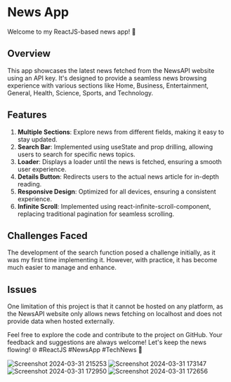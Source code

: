 # News App

Welcome to my ReactJS-based news app! 📰

## Overview

This app showcases the latest news fetched from the NewsAPI website using an API key. It's designed to provide a seamless news browsing experience with various sections like Home, Business, Entertainment, General, Health, Science, Sports, and Technology.

## Features

1. **Multiple Sections**: Explore news from different fields, making it easy to stay updated.
2. **Search Bar**: Implemented using useState and prop drilling, allowing users to search for specific news topics.
3. **Loader**: Displays a loader until the news is fetched, ensuring a smooth user experience.
4. **Details Button**: Redirects users to the actual news article for in-depth reading.
5. **Responsive Design**: Optimized for all devices, ensuring a consistent experience.
6. **Infinite Scroll**: Implemented using react-infinite-scroll-component, replacing traditional pagination for seamless scrolling.

## Challenges Faced

The development of the search function posed a challenge initially, as it was my first time implementing it. However, with practice, it has become much easier to manage and enhance.

## Issues

One limitation of this project is that it cannot be hosted on any platform, as the NewsAPI website only allows news fetching on localhost and does not provide data when hosted externally.

Feel free to explore the code and contribute to the project on GitHub. Your feedback and suggestions are always welcome! Let's keep the news flowing! 🌐 #ReactJS #NewsApp #TechNews 🚀

![Screenshot 2024-03-31 215253](https://github.com/vvkulkarni360/NewsApiProject/assets/119601667/0afa2480-87e4-42e5-974c-6b82f12adf77)
![Screenshot 2024-03-31 173147](https://github.com/vvkulkarni360/NewsApiProject/assets/119601667/33a3d5f4-2950-491b-862e-c9a6036260a7)
![Screenshot 2024-03-31 172950](https://github.com/vvkulkarni360/NewsApiProject/assets/119601667/880d924a-f00c-4d58-9f98-1a8776fedf79)
![Screenshot 2024-03-31 172656](https://github.com/vvkulkarni360/NewsApiProject/assets/119601667/2ad9d6f5-e038-4118-962a-ca71ce9558fc)

